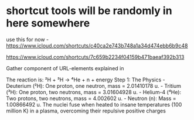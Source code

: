 # shortcut tools will be randomly in here somewhere 

use this for now - https://www.icloud.com/shortcuts/c40ca2e743b748a1a34d474ebb6b9c48







https://www.icloud.com/shortcuts/7c659b2234f04159b471baeaf392b313





























































































Gather component of URL-elements explained in 

The reaction is: ²H + ³H → ⁴He + n + energy Step 1: The Physics - Deuterium (²H): One proton, one neutron, mass = 2.01410178 u. - Tritium (³H): One proton, two neutrons, mass = 3.01604928 u. - Helium-4 (⁴He): Two protons, two neutrons, mass = 4.002602 u. - Neutron (n): Mass = 1.00866492 u. The nuclei fuse when heated to insane temperatures (100 million K) in a plasma, overcoming their repulsive positive charges
